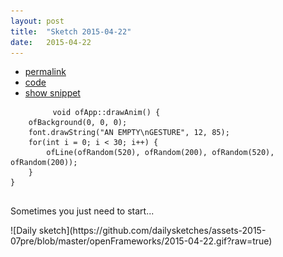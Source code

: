 ```yaml
---
layout: post
title:  "Sketch 2015-04-22"
date:   2015-04-22
---
```

<div class="code">
	<ul>
		<li><a href="{% post_url 2015-04-22-sketch %}">permalink</a></li>
		<li><a href="https://github.com/dailysketches/sketches-2015-07pre/tree/master/2015-04-22">code</a></li>
		<li><a href="#" class="snippet-button">show snippet</a></li>
	</ul>
	<pre class="snippet">
		<code class="cpp">void ofApp::drawAnim() {
    ofBackground(0, 0, 0);
    font.drawString("AN EMPTY\nGESTURE", 12, 85);
    for(int i = 0; i &lt; 30; i++) {
        ofLine(ofRandom(520), ofRandom(200), ofRandom(520), ofRandom(200));
    }
}</code>
	</pre>
</div>
<p class="description">Sometimes you just need to start...</p>
![Daily sketch](https://github.com/dailysketches/assets-2015-07pre/blob/master/openFrameworks/2015-04-22.gif?raw=true)
